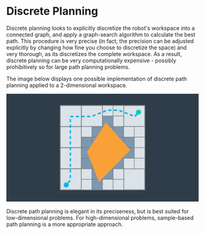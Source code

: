 # Discrete Planning

Discrete planning looks to explicitly discretize the robot's workspace into a connected graph, and apply a graph-search algorithm to calculate the best path.  This procedure is very precise (in fact, the precision can be adjusted explicitly by changing how fine you choose to discretize the space) and very thorough, as its discretizes the complete workspace.  As a result, discrete planning can be very computationally expensive - possibly prohibitively so for large path planning problems.

The image below displays one possible implementation of discrete path planning applied to a 2-dimensional workspace.

![](assets/c5-l2-09-img-image-of-discrete-v1.png)

Discrete path planning is elegant in its preciseness, but is best suited for low-dimensional problems. For high-dimensional problems, sample-based path planning is a more appropriate approach.